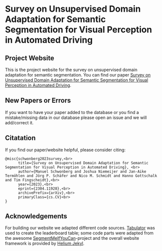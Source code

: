 # Survey on Unsupervised Domain Adaptation for Semantic Segmentation for Visual Perception in Automated Driving
## Project Website
This is the project website for the survey on unsupervised domain adaptation for semantic segmentation. 
You can find our paper [Survey on Unsupervised Domain Adaptation for Semantic Segmentation for Visual Perception in Automated Driving](https://arxiv.org/abs/2304.11928). 

## New Papers or Errors
If you want to have your paper added to the database or you find a mistake/missing data in our database please open an issue and we will add/correct it. 

## Citatation
If you find our paper/website helpful, please consider citing: <br>
```
@misc{schwonberg2023survey,<br>
      title={Survey on Unsupervised Domain Adaptation for Semantic Segmentation for Visual Perception in Automated Driving}, <br>
      author={Manuel Schwonberg and Joshua Niemeijer and Jan-Aike Termöhlen and Jörg P. Schäfer and Nico M. Schmidt and Hanno Gottschalk and Tim Fingscheidt},<br>
      year={2023},<br>
      eprint={2304.11928},<br>
      archivePrefix={arXiv},<br>
      primaryClass={cs.CV}<br>
}
```

## Acknowledgements
For building our website we adapted different code sources. [Tabulator](https://github.com/olifolkerd/tabulator) was used to create the leaderboard table; some code parts were adapted from the awesome [SegmentMeIfYouCan](https://segmentmeifyoucan.com/)-project and the overall website framework is provided by [Helium Jekyl](https://github.com/heliumjk/heliumjk.github.io). 
